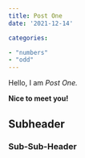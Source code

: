 ```yaml
---
title: Post One
date: '2021-12-14'

categories:

- "numbers"
- "odd"
---
```


Hello, I am _Post One._

**Nice to meet you!**

## Subheader

### Sub-Sub-Header
